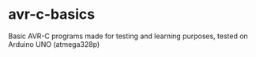# avr-c-basics
Basic AVR-C programs made for testing and learning purposes, tested on Arduino UNO (atmega328p)
